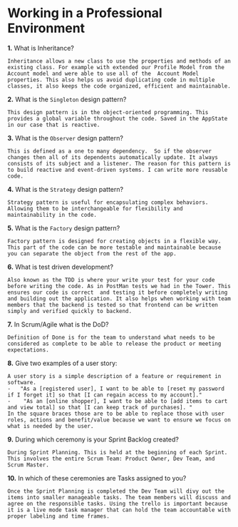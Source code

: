 # Working in a Professional Environment

**1.** What is Inheritance?
<!-- enter you answer in the space below -->
```
Inheritance allows a new class to use the properties and methods of an existing class. For example with extended our Profile Model from the Account model and were able to use all of the  Account Model properties. This also helps us avoid duplicating code in multiple classes, it also keeps the code organized, efficient and maintainable.

```
**2.** What is the `Singleton` design pattern?
<!-- enter you answer in the space below -->
```
This design pattern is in the object-oriented programming. This provides a global variable throughout the code. Saved in the AppState in our case that is reactive. 
```
**3.** What is the `Observer` design pattern?
<!-- enter you answer in the space below -->
```
This is defined as a one to many dependency.  So if the observer changes then all of its dependents automatically update. It always consists of its subject and a listener. The reason for this pattern is to build reactive and event-driven systems. I can write more reusable code.

```
**4.** What is the `Strategy` design pattern?
<!-- enter you answer in the space below -->
```\
Strategy pattern is useful for encapsulating complex behaviors. Allowing them to be interchangeable for flexibility and maintainability in the code.

```
**5.** What is the `Factory` design pattern?
<!-- enter you answer in the space below -->
```
Factory pattern is designed for creating objects in a flexible way. This part of the code can be more testable and maintainable because you can separate the object from the rest of the app.
```
**6.** What is test driven development?
<!-- enter you answer in the space below -->
```
Also known as the TDD is where your write your test for your code before writing the code. As in PostMan tests we had in the Tower. This ensures our code is correct  and testing it before completely writing and building out the application. It also helps when working with team members that the backend is tested so that frontend can be written simply and verified quickly to backend.
```
**7.** In Scrum/Agile what is the DoD?
<!-- enter you answer in the space below -->
```
Definition of Done is for the team to understand what needs to be considered as complete to be able to release the product or meeting expectations.
```
**8.** Give two examples of a user story:
<!-- enter you answer in the space below -->
```
A user story is a simple description of a feature or requirement in software. 
-   "As a [registered user], I want to be able to [reset my password if I forget it] so that [I can regain access to my account]." 
-    "As an [online shopper], I want to be able to [add items to cart and view total] so that [I can keep track of purchases]. "
In the square braces those are to be able to replace those with user roles, actions and benefit/value because we want to ensure we focus on what is needed by the user.

```
**9.** During which ceremony is your Sprint Backlog created?
<!-- enter you answer in the space below -->
```
During Sprint Planning. This is held at the beginning of each Sprint. This involves the entire Scrum Team: Product Owner, Dev Team, and Scrum Master.
```
**10.** In which of these ceremonies are Tasks assigned to you?
<!-- enter you answer in the space below -->
```
Once the Sprint Planning is completed the Dev Team will divy out the items into smaller manageable tasks. The team members will discuss and agree on the responsible tasks. Using the trello is important because it is a live mode task manager that can hold the team accountable with proper labeling and time frames.
```